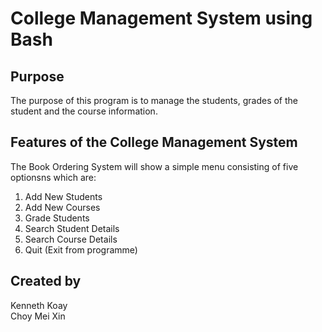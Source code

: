 # College Management System using Bash

## Purpose
The purpose of this program is to manage the students, grades of the student and the course information.

## Features of the College Management System
The Book Ordering System will show a simple menu consisting of five optionsns which are:
1. Add New Students
2. Add New Courses
3. Grade Students
4. Search Student Details
5. Search Course Details
6. Quit (Exit from programme)

## Created by
Kenneth Koay  
Choy Mei Xin  
